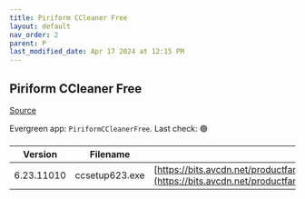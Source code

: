 ```yaml
---
title: Piriform CCleaner Free
layout: default
nav_order: 2
parent: P
last_modified_date: Apr 17 2024 at 12:15 PM
---
```


## Piriform CCleaner Free

[Source](https://www.ccleaner.com/ccleaner)

Evergreen app: `PiriformCCleanerFree`. Last check: 🟢

| Version    | Filename       | URI                                                                                                                                                                                                                                  |
| ---------- | -------------- | ------------------------------------------------------------------------------------------------------------------------------------------------------------------------------------------------------------------------------------ |
| 6.23.11010 | ccsetup623.exe | [https://bits.avcdn.net/productfamily_CCLEANER/insttype_FREE/platform_WIN_PIR/installertype_ONLINE/build_RELEASE/](https://bits.avcdn.net/productfamily_CCLEANER/insttype_FREE/platform_WIN_PIR/installertype_ONLINE/build_RELEASE/) |
